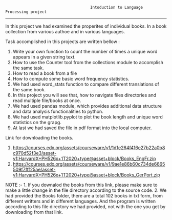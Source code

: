                                          Intoduction to Language Processing project

*******************************************************************************************************************************************

In this project we had examined the properites of individual books. In a book collection from various authoe and in various languages.

Task accomplished in this projects are written bellow :

  1. Write your own function to count the number of times a unique word appears in a given string text.
  2. How to use the Counter tool from the collections module to accomplish the same task.
  3. How to read a book from a file
  4. How to compute some basic word frequency statistics.
  5. We had used word_stats function to compare different translations of the same book.
  6. In this project you will see that, how to navigate files directories and read multiple file/books at once.
  7. We had used pandas module, which provides additional data structure and data analysis functionalities to python.
  8. We had used matplotlib.pyplot to plot the book length and unique word statistics on the grapg.
  9. At last we had saved the file in pdf format into the local computer.

Link for downloading the books.

  1. https://courses.edx.org/assets/courseware/v1/1d1e264f416e27b22a0b8c970d52f3e3/asset-v1:HarvardX+PH526x+1T2020+type@asset+block/Books_EngFr.zip
  2. https://courses.edx.org/assets/courseware/v1/9ae1e86b60c734de6665509f7fff25ae/asset-v1:HarvardX+PH526x+1T2020+type@asset+block/Books_GerPort.zip

NOTE :- 1. If you downalod the books from this link, please make sure to make a little change in the file directory according to the source code.
        2. We had provided the Books folder, there are a total 102 books in txt form, from different writters and in different languages.
           And the program is written according to this file directory we had provided, not with the one you get by downloading from that link.
